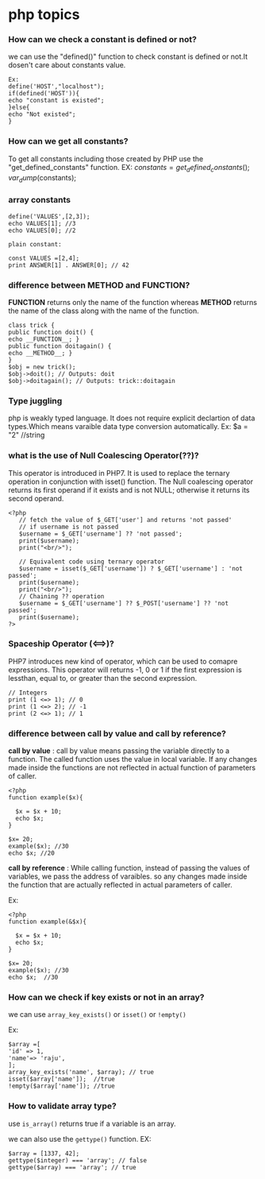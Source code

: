 # php topics

### How can we check a constant is defined or not?
we can use the "defined()" function to check constant is defined or not.It dosen't care about constants value.
```
Ex:
define('HOST',"localhost");
if(defined('HOST')){
echo "constant is existed";
}else{
echo "Not existed";
}
```

### How can we get all constants?
To get all constants including those created by PHP use the "get_defined_constants" function.
EX:
$constants = get_defined_constants(); 
var_dump($constants);

### array constants
```
define('VALUES',[2,3]);
echo VALUES[1]; //3
echo VALUES[0]; //2

plain constant:

const VALUES =[2,4];
print ANSWER[1] . ANSWER[0]; // 42
```

### difference between __METHOD__ and __FUNCTION__?

__FUNCTION__ returns only the name of the function whereas __METHOD__ returns the name of the class along with the name of the function.
```
class trick {
public function doit() {
echo __FUNCTION__; }
public function doitagain() {
echo __METHOD__; }
}
$obj = new trick();
$obj->doit(); // Outputs: doit 
$obj->doitagain(); // Outputs: trick::doitagain
```

### Type juggling

php is weakly typed language. It does not require explicit declartion of data types.Which means varaible data type conversion automatically.
Ex: $a = "2"   //string

### what is the use of Null Coalescing Operator(??)?

This operator is introduced in PHP7. It is used to replace the ternary operation in conjunction with isset() function. The Null coalescing operator returns its first operand if it exists and is not NULL; otherwise it returns its second operand.
```
<?php
   // fetch the value of $_GET['user'] and returns 'not passed'
   // if username is not passed
   $username = $_GET['username'] ?? 'not passed';
   print($username);
   print("<br/>");

   // Equivalent code using ternary operator
   $username = isset($_GET['username']) ? $_GET['username'] : 'not passed';
   print($username);
   print("<br/>");
   // Chaining ?? operation
   $username = $_GET['username'] ?? $_POST['username'] ?? 'not passed';
   print($username);
?>
```

### Spaceship Operator (<==>)?

PHP7 introduces new kind of operator, which can be used to comapre expressions. This operator will returns -1, 0 or 1 if the first expression is lessthan, equal to, or greater than the second expression.
```
// Integers
print (1 <=> 1); // 0 
print (1 <=> 2); // -1 
print (2 <=> 1); // 1
```
### difference between call by value and call by reference?

__call by value__ : call by value means passing the variable directly to a function. The called function uses the value in local variable.
If any changes made inside the functions are not reflected in actual function of parameters of caller.

```
<?php
function example($x){
  
  $x = $x + 10;
  echo $x;
}

$x= 20;
example($x); //30
echo $x; //20
```

__call by reference__ : While calling function, instead of passing the values of variables, we pass the address of varaibles. so any changes made inside the function that are actually reflected in actual parameters of caller.

Ex:
```
<?php
function example(&$x){
  
  $x = $x + 10;
  echo $x;
}

$x= 20;
example($x); //30
echo $x;  //30
```
### How can we check if key exists or not in an array?

we can use ```array_key_exists()``` or ```isset()``` or ```!empty()```

Ex:
```
$array =[
'id' => 1,
'name'=> 'raju',
];
array_key_exists('name', $array); // true
isset($array['name']);  //true
!empty($array['name']); //true
```
### How to validate array type?

use ```is_array()``` returns true if a variable is an array.

we can also use the ```gettype()``` function.
EX:
```$integer = 1337;
$array = [1337, 42];
gettype($integer) === 'array'; // false 
gettype($array) === 'array'; // true
```


